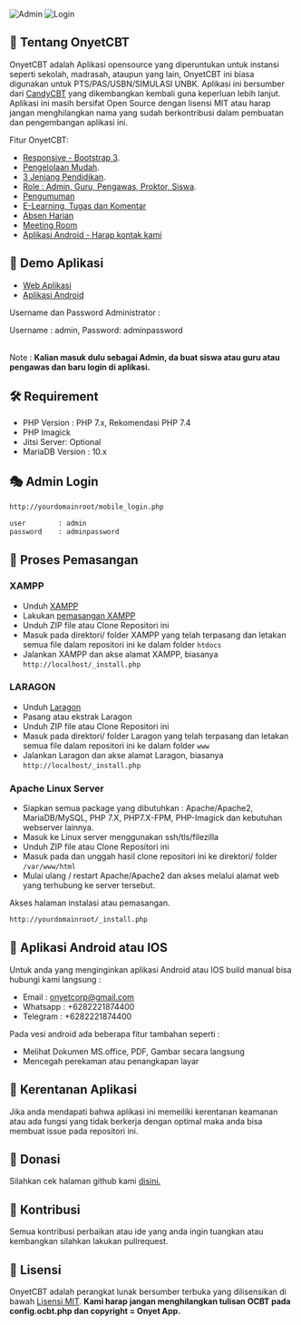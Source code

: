 ![Admin](https://shareku.net/admin.png)
![Login](https://shareku.net/screencapture-apiq-host-mobile_login-php-1602340283880.png)

## 🎊 Tentang OnyetCBT

OnyetCBT adalah Aplikasi opensource yang diperuntukan untuk instansi seperti sekolah, madrasah, ataupun yang lain, OnyetCBT ini biasa digunakan untuk PTS/PAS/USBN/SIMULASI UNBK. Aplikasi ini bersumber dari [CandyCBT](https://cbtcandy.com) yang dikembangkan kembali guna keperluan lebih lanjut. Aplikasi ini masih bersifat Open Source dengan lisensi MIT atau harap jangan menghilangkan nama yang sudah berkontribusi dalam pembuatan dan pengembangan aplikasi ini.

Fitur OnyetCBT:

- [Responsive - Bootstrap 3](https://getbootstrap.com/docs/3.3).
- [Pengelolaan Mudah](https://shareku.net).
- [3 Jenjang Pendidikan](https://shareku.net).
- [Role : Admin, Guru, Pengawas, Proktor, Siswa](https://shareku.net).
- [Pengumuman](https://shareku.net)
- [E-Learning, Tugas dan Komentar](https://shareku.net)
- [Absen Harian](https://shareku.net)
- [Meeting Room](https://jitsi.github.io/handbook/docs/devops-guide/devops-guide-start)
- [Aplikasi Android - Harap kontak kami](mailto:onyet@shareku.net)

## 🥳 Demo Aplikasi

- [Web Aplikasi](https://demo.shareku.net/cbt)
- [Aplikasi Android](https://demo.shareku.net/cbt/aplikasi_demo.apk)

<p align="left">Username dan Password Administrator :</p>
<p align="left">Username : admin, Password: adminpassword</p><br>
Note : <b>Kalian masuk dulu sebagai Admin, da buat siswa atau guru atau pengawas dan baru login di aplikasi.</b>

## 🛠 Requirement

- PHP Version : PHP 7.x, Rekomendasi PHP 7.4
- PHP Imagick
- Jitsi Server: Optional
- MariaDB Version : 10.x

## 🎭 Admin Login

```bash
http://yourdomainroot/mobile_login.php

user		: admin
password	: adminpassword
```

## 🧬 Proses Pemasangan

### XAMPP

- Unduh [XAMPP](https://www.apachefriends.org/download.html)
- Lakukan [pemasangan XAMPP](https://www.wikihow.com/Install-the-Apache-Web-Server-on-a-Windows-PC)
- Unduh ZIP file atau Clone Repositori ini
- Masuk pada direktori/ folder XAMPP yang telah terpasang dan letakan semua file dalam repositori ini ke dalam folder ``htdocs``
- Jalankan XAMPP dan akse alamat XAMPP, biasanya ``http://localhost/_install.php``

### LARAGON

- Unduh [Laragon](https://laragon.org/download/index.html)
- Pasang atau ekstrak Laragon
- Unduh ZIP file atau Clone Repositori ini
- Masuk pada direktori/ folder Laragon yang telah terpasang dan letakan semua file dalam repositori ini ke dalam folder ``www``
- Jalankan Laragon dan akse alamat Laragon, biasanya ``http://localhost/_install.php``

### Apache Linux Server

- Siapkan semua package yang dibutuhkan : Apache/Apache2, MariaDB/MySQL, PHP 7.X, PHP7.X-FPM, PHP-Imagick dan kebutuhan webserver lainnya.
- Masuk ke Linux server menggunakan ssh/tls/filezilla
- Unduh ZIP file atau Clone Repositori ini
- Masuk pada dan unggah hasil clone repositori ini ke direktori/ folder ``/var/www/html``
- Mulai ulang / restart Apache/Apache2 dan akses melalui alamat web yang terhubung ke server tersebut.

Akses halaman instalasi atau pemasangan.
```bash
http://yourdomainroot/_install.php
```

## 📲 Aplikasi Android atau IOS

Untuk anda yang menginginkan aplikasi Android atau IOS build manual bisa hubungi kami langsung :
- Email : onyetcorp@gmail.com
- Whatsapp : +6282221874400
- Telegram : +6282221874400

Pada vesi android ada beberapa fitur tambahan seperti :
- Melihat Dokumen MS.office, PDF, Gambar secara langsung
- Mencegah perekaman atau penangkapan layar

## 🧨 Kerentanan Aplikasi

Jika anda mendapati bahwa aplikasi ini memeiliki kerentanan keamanan atau ada fungsi yang tidak berkerja dengan optimal maka anda bisa membuat issue pada repositori ini.

## 👑 Donasi

Silahkan cek halaman github kami [disini.](https://github.com/onyet)

## 🎁 Kontribusi

Semua kontribusi perbaikan atau ide yang anda ingin tuangkan atau kembangkan silahkan lakukan pullrequest.

## 👔 Lisensi

OnyetCBT adalah perangkat lunak bersumber terbuka yang dilisensikan di bawah [Lisensi MIT](https://opensource.org/licenses/MIT).
<b>Kami harap jangan menghilangkan tulisan OCBT pada config.ocbt.php dan copyright = Onyet App.</b>
